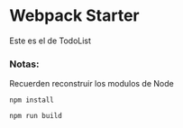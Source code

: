 # Webpack Starter

Este es el de TodoList

### Notas:
Recuerden reconstruir los modulos de Node
```
npm install
```
```
npm run build
```